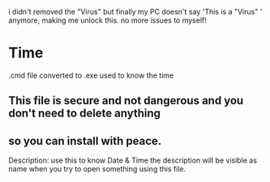 i didn't removed the "Virus" but finally my PC doesn't say 'This is a "Virus" ' anymore, making me unlock this. no more issues to myself!
# Time
.cmd file converted to .exe used to know the time
## This file is secure and not dangerous and you don't need to delete anything
## so you can install with peace.
Description: use this to know Date & Time
the description will be visible as name when you try to open something using this file.
